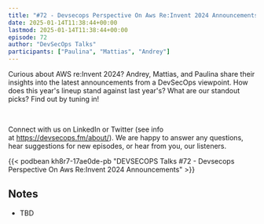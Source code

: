```yaml
---
title: "#72 - Devsecops Perspective On Aws Re:Invent 2024 Announcements"
date: 2025-01-14T11:38:44+00:00
lastmod: 2025-01-14T11:38:44+00:00
episode: 72
author: "DevSecOps Talks"
participants: ["Paulina", "Mattias", "Andrey"]
---
```


Curious about AWS re:Invent 2024? Andrey, Mattias, and Paulina share their insights into the latest announcements from a DevSecOps viewpoint. How does this year's lineup stand against last year's? What are our standout picks? Find out by tuning in!<p>&nbsp;</p><p>Connect with us on LinkedIn or Twitter (see info at https://devsecops.fm/about/). We are happy to answer any questions, hear suggestions for new episodes, or hear from you, our listeners.</p>

<!--more-->

<!-- Player -->

 {{<  podbean kh8r7-17ae0de-pb "DEVSECOPS Talks #72 - Devsecops Perspective On Aws Re:Invent 2024 Announcements"  >}} 

## Notes

* TBD